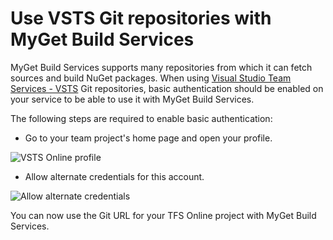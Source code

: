 # Use VSTS Git repositories with MyGet Build Services

MyGet Build Services supports many repositories from which it can fetch sources and build NuGet packages. When using [Visual Studio Team Services - VSTS](https://www.visualstudio.com) Git repositories, basic authentication should be enabled on your service to be able to use it with MyGet Build Services.

The following steps are required to enable basic authentication:

* Go to your team project's home page and open your profile.

![VSTS Online profile](Images/tfsonline-profile.jpg)

* Allow alternate credentials for this account.

![Allow alternate credentials](Images/tfsonline-allowalternate.jpg)

You can now use the Git URL for your TFS Online project with MyGet Build Services.